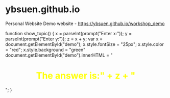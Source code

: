 # ybsuen.github.io
 Personal Website
Demo website - https://ybsuen.github.io/workshop_demo

function show_topic() {
    x = parseInt(prompt("Enter x:"));
    y = parseInt(prompt("Enter y:"));
    z = x + y;
    var x = document.getElementById("demo");
    x.style.fontSize = "25px";
    x.style.color = "red";
    x.style.background = "green"
    document.getElementById("demo").innerHTML = "<center><h1 style='color:yellow;'>The answer is:" + z + "</h1></center>";
}
